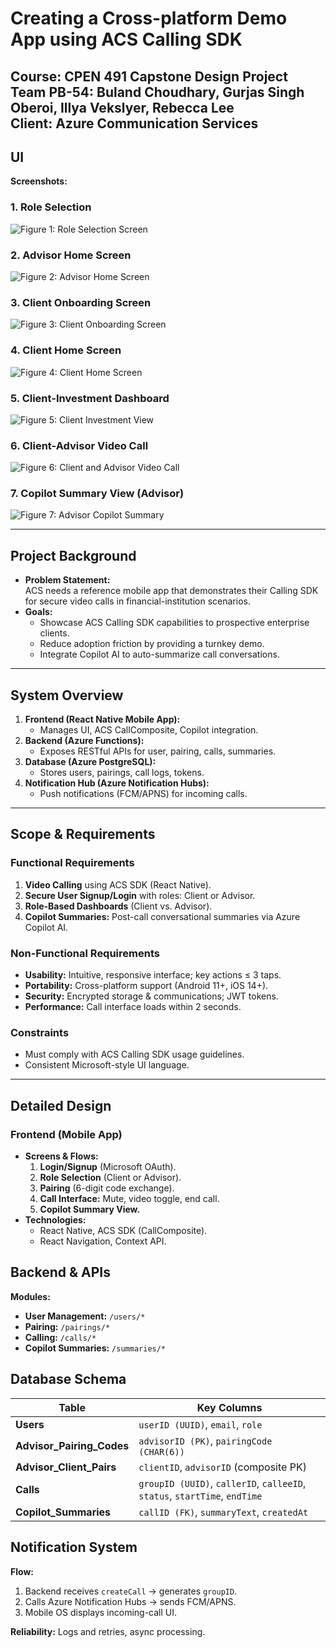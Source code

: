 # Creating a Cross-platform Demo App using ACS Calling SDK

**Course:** CPEN 491 Capstone Design Project  
**Team PB-54:** Buland Choudhary, Gurjas Singh Oberoi, Illya Vekslyer, Rebecca Lee  
**Client:** Azure Communication Services  
---


## UI

**Screenshots:**

### 1. Role Selection
![Figure 1: Role Selection Screen](./images/selectrole.png)

### 2. Advisor Home Screen
![Figure 2: Advisor Home Screen](./images/advisorhome.png)

### 3. Client Onboarding Screen
![Figure 3: Client Onboarding Screen](./images/clientonboarding.png)

### 4. Client Home Screen
![Figure 4: Client Home Screen](./images/clienthome.png)

### 5. Client-Investment Dashboard
![Figure 5: Client Investment View](./images/clientinvest.png)

### 6. Client-Advisor Video Call
![Figure 6: Client and Advisor Video Call](./images/clientadvisorcall.png)


### 7. Copilot Summary View (Advisor)
![Figure 7: Advisor Copilot Summary](./images/advisorcopilot.png)


---
## Project Background

- **Problem Statement:**  
  ACS needs a reference mobile app that demonstrates their Calling SDK for secure video calls in financial-institution scenarios.  
- **Goals:**  
  - Showcase ACS Calling SDK capabilities to prospective enterprise clients.  
  - Reduce adoption friction by providing a turnkey demo.  
  - Integrate Copilot AI to auto-summarize call conversations.  

---

## System Overview

1. **Frontend (React Native Mobile App):**  
   - Manages UI, ACS CallComposite, Copilot integration.  
2. **Backend (Azure Functions):**  
   - Exposes RESTful APIs for user, pairing, calls, summaries.  
3. **Database (Azure PostgreSQL):**  
   - Stores users, pairings, call logs, tokens.  
4. **Notification Hub (Azure Notification Hubs):**  
   - Push notifications (FCM/APNS) for incoming calls.  

---
## Scope & Requirements

### Functional Requirements

1. **Video Calling** using ACS SDK (React Native).  
2. **Secure User Signup/Login** with roles: Client or Advisor.  
3. **Role-Based Dashboards** (Client vs. Advisor).  
4. **Copilot Summaries:** Post-call conversational summaries via Azure Copilot AI.  

### Non-Functional Requirements

- **Usability:** Intuitive, responsive interface; key actions ≤ 3 taps.  
- **Portability:** Cross-platform support (Android 11+, iOS 14+).  
- **Security:** Encrypted storage & communications; JWT tokens.  
- **Performance:** Call interface loads within 2 seconds.  

### Constraints

- Must comply with ACS Calling SDK usage guidelines.  
- Consistent Microsoft-style UI language.  

---


## Detailed Design

### Frontend (Mobile App)

- **Screens & Flows:**  
  1. **Login/Signup** (Microsoft OAuth).  
  2. **Role Selection** (Client or Advisor).  
  3. **Pairing** (6-digit code exchange).  
  4. **Call Interface:** Mute, video toggle, end call.  
  5. **Copilot Summary View.**  
- **Technologies:**  
  - React Native, ACS SDK (CallComposite).  
  - React Navigation, Context API.


## Backend & APIs

**Modules:**
- **User Management:** `/users/*`
- **Pairing:** `/pairings/*`
- **Calling:** `/calls/*`
- **Copilot Summaries:** `/summaries/*`

## Database Schema

| Table                     | Key Columns                                                      |
|---------------------------|------------------------------------------------------------------|
| **Users**                 | `userID (UUID)`, `email`, `role`                                 |
| **Advisor_Pairing_Codes** | `advisorID (PK)`, `pairingCode (CHAR(6))`                       |
| **Advisor_Client_Pairs**  | `clientID`, `advisorID` (composite PK)                           |
| **Calls**                 | `groupID (UUID)`, `callerID`, `calleeID`, `status`, `startTime`, `endTime` |
| **Copilot_Summaries**     | `callID (FK)`, `summaryText`, `createdAt`                        |

## Notification System

**Flow:**
1. Backend receives `createCall` → generates `groupID`.
2. Calls Azure Notification Hubs → sends FCM/APNS.
3. Mobile OS displays incoming-call UI.

**Reliability:** Logs and retries, async processing.




